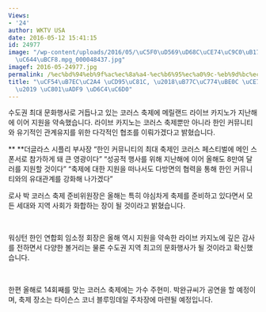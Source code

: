 ```yaml
---
Views:
- '24'
author: WKTV USA
date: 2016-05-12 15:41:15
id: 24977
image: "/wp-content/uploads/2016/05/\uC5F0\uD569\uD68C\uCE74\uC9C0\uB178\uD6C4\uC6D0\
  \uC644\uBCF8.mpg_000048437.jpg"
imagef: 2016-05-24977.jpg
permalink: /%ec%bd%94%eb%9f%ac%ec%8a%a4-%ec%b6%95%ec%a0%9c-%eb%9d%bc%ec%9d%b4%eb%b8%8c-%ec%b9%b4%ec%a7%80%eb%85%b8-%ec%a0%81%ea%b7%b9-%ed%9b%84%ec%9b%90/
title: "\uCF54\uB7EC\uC2A4 \uCD95\uC81C, \u2018\uB77C\uC774\uBE0C \uCE74\uC9C0\uB178\
  \u2019 \uC801\uADF9 \uD6C4\uC6D0"
---
```


수도권 최대 문화행사로 거듭나고 있는 코러스 축제에 메릴랜드 라이브 카지노가 지난해에 이어 지원을 약속했습니다. 라이브 카지노는 코러스 축제뿐만 아니라 한인 커뮤니티와 유기적인 관계유지를 위한 다각적인 협조를 이뤄가겠다고 밝혔습니다.

** **더글라스 시플리 부사장 “한인 커뮤니티의 최대 축제인 코러스 페스티벌에 메인 스폰서로 참가하게 돼 큰 영광이다” “성공적 행사를 위해 지난해에 이어 올해도 8만여 달러를 지원할 것이다” “축제에 대한 지원을 떠나서도 다방면의 협력을 통해 한인 커뮤니티와의 유대관계를 강화해 나가겠다”

로사 박 코러스 축제 준비위원장은 올해는 특히 야심차게 축제를 준비하고 있다면서 모든 세대와 지역 사회가 화합하는 장이 될 것이라고 밝혔습니다.

&nbsp;

워싱턴 한인 연합회 임소정 회장은 올해 역시 지원을 약속한 라이브 카지노에 깊은 감사를 전하면서 다양한 볼거리는 물론 수도권 지역 최고의 문화행사가 될 것이라고 확신했습니다.

&nbsp;

한편 올해로 14회째를 맞는 코러스 축제에는 가수 주현미. 박완규씨가 공연을 할 예정이며, 축제 장소는 타이슨스 코너 블루밍데일 주차장에 마련될 예정입니다.

&nbsp;